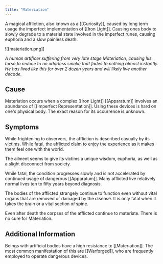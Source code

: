 ```yaml
---
title: "Materiation"
---
```

A magical affliction, also known as a [[Curiosity]], caused by long term usage the imperfect implementation of [[Iron Light]]. Causing ones body to slowly degrade to a material state involved in the imperfect runes, causing euphoria and a slow painless death.

![[materiation.png]]

*A human artificer suffering from very late stage Materiation, causing his torso to reduce to an odorless smoke that fades to nothing almost instantly. He has lived like this for over 2 dozen years and will likely live another decade.*

## Cause
Materiation occurs when a complex [[Iron Light]] [[Apparatum]] involves an abundance of [[Imperfect Representation]]. Using these devices is hard on one's physical body. The exact reason for its occurrence is unknown.

## Symptoms
While frightening to observers, the affliction is described casually by its victims. While fatal, the afflicted claim to enjoy the experience as it makes them feel one with the world.

The ailment seems to give its victims a unique wisdom, euphoria, as well as a slight disconnect from society.

While fatal, the condition progresses slowly and is not accelerated by continued usage of dangerous [[Apparatum]]. Many afflicted live relatively normal lives ten to fifty years beyond diagnosis.

The bodies of the afflicted strangely continue to function even without vital organs that are removed or damaged by the disease. It is only fatal when it takes the brain or a vital section of spine.

Even after death the corpses of the afflicted continue to materiate. There is no cure for Materiation.

## Additional Information
Beings with artificial bodies have a high resistance to [[Materiation]]. The most common manifestation of this are [[Warforged]], who are frequently employed to operate dangerous devices.

